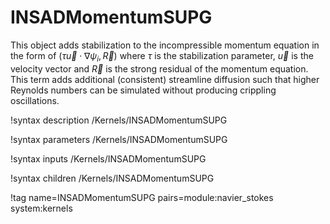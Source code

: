 # INSADMomentumSUPG

This object adds stabilization to the incompressible momentum equation in
the form of $\left(\tau \vec u \cdot \nabla\psi_i, \vec R\right)$ where $\tau$
is the stabilization parameter, $\vec u$ is the velocity vector and $\vec R$ is the strong
residual of the momentum equation. This term adds additional (consistent)
streamline diffusion such that higher Reynolds numbers can be simulated without
producing crippling oscillations.

!syntax description /Kernels/INSADMomentumSUPG

!syntax parameters /Kernels/INSADMomentumSUPG

!syntax inputs /Kernels/INSADMomentumSUPG

!syntax children /Kernels/INSADMomentumSUPG

!tag name=INSADMomentumSUPG pairs=module:navier_stokes system:kernels
